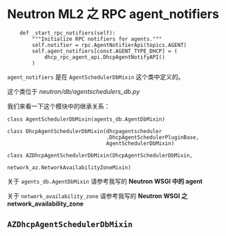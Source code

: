 # Neutron ML2 之 RPC agent_notifiers

```
    def _start_rpc_notifiers(self):
        """Initialize RPC notifiers for agents."""
        self.notifier = rpc.AgentNotifierApi(topics.AGENT)
        self.agent_notifiers[const.AGENT_TYPE_DHCP] = (
            dhcp_rpc_agent_api.DhcpAgentNotifyAPI()
        )
```

`agent_notifiers` 是在 `AgentSchedulerDbMixin` 这个类中定义的。

这个类位于 *neutron/db/agentschedulers_db.py*

我们来看一下这个模块中的继承关系：

```
class AgentSchedulerDbMixin(agents_db.AgentDbMixin)

class DhcpAgentSchedulerDbMixin(dhcpagentscheduler
                                .DhcpAgentSchedulerPluginBase,
                                AgentSchedulerDbMixin)

class AZDhcpAgentSchedulerDbMixin(DhcpAgentSchedulerDbMixin,
                                  network_az.NetworkAvailabilityZoneMixin)
```

关于 `agents_db.AgentDbMixin` 请参考我写的 **Neutron WSGI 中的 agent**

关于 `network_availability_zone` 请参考我写的 **Neutron WSGI 之 network_availability_zone**


## `AZDhcpAgentSchedulerDbMixin`
















